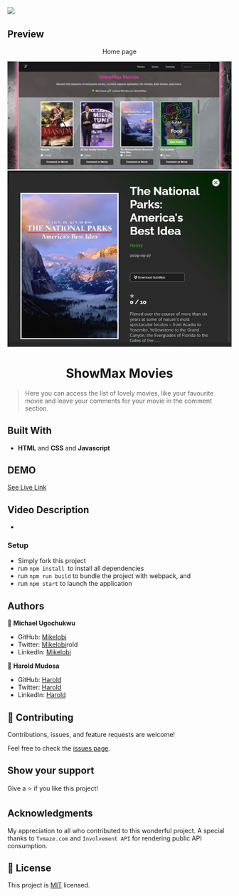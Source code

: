 ![](https://img.shields.io/badge/Microverse-blueviolet)

## Preview
<p align="center">Home page</p>
<img src="./src/assets/Capture.PNG">
<img src="./src/assets/Capturepop.PNG">

<h1 align="center"> ShowMax Movies </h1>

> Here you can access the list of lovely movies, like your favourite movie and leave your comments for your movie in the comment section.


## Built With

- **HTML** and **CSS** and **Javascript**

## DEMO

[See Live Link](https://mikelobi.github.io/Showmax-Movies/dist)

## Video Description

- 

### Setup

- Simply fork this project
- run `npm install `to install all dependencies
- run `npm run build` to bundle the project with webpack, and
- run `npm start` to launch the application


## Authors

👤 **Michael Ugochukwu**

- GitHub: [Mikelobi](https://github.com/Mikelobi) 
- Twitter: [Mikelobi](https://twitter.com/omulum)rold
- LinkedIn: [Mikelobi](https://linkedin.com/in/ugochukwu-omulu-b9697663)

👤 **Harold Mudosa**

- GitHub: [Harold](https://github.com/haroldmud)
- Twitter: [Harold](https://twitter.com/MudosaHarold)
- LinkedIn: [Harold](https://linkedin.com/in/ugochukwu-omulu-b9697663)

## 🤝 Contributing

Contributions, issues, and feature requests are welcome!

Feel free to check the [issues page](https://github.com/Mikelobi/Show-Movies/issues).

## Show your support

Give a ⭐️ if you like this project!

## Acknowledgments

My appreciation to all who contributed to this wonderful project. A special thanks to `Tvmaze.com` and `Involvement API` for rendering public API consumption. 

## 📝 License

This project is [MIT](https://opensource.org/licenses/MIT) licensed.